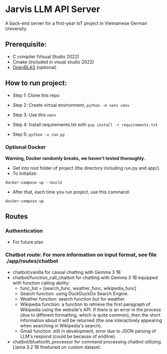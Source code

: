 # Jarvis LLM API Server
A back-end server for a first-year IoT project in Vietnamese German University.

## Prerequisite:
- C compiler (Visual Studio 2022)
- Cmake (included in visual studio 2022)
- [OpenBLAS](https://github.com/OpenMathLib/OpenBLAS) (optional)

## How to run project:

- Step 1: Clone this repo

- Step 2: Create virtual environment, `python -m venv venv`

- Step 3: Use this `venv`

- Step 4: Install requirements.txt with `pip install -r requirements.txt`

- Step 5: `python -u run.py`

### Optional Docker

**Warning, Docker randomly breaks, we haven't tested thoroughly.**

- Get into root folder of project (the directory including run.py and app/).
- To initialize:
```
docker-compose up --build
```
- After that, each time you run project, use this command:
```
docker-compose up
```

## Routes
### Authentication

- For future plan

### **Chatbot route**: For more information on input format, see file ./app/routes/chatbot

- chatbot/vanilla for casual chatting with Gemma 3 1B
- chatbot/function_call_chatbot for chatting with Gemma 3 1B equipped with function calling ability:
    + func_list = [search_func, weather_func, wikipedia_func]
    + Search function: using DuckDuckGo Search Engine.
    + Weather function: search function but for weather.
    + Wikipedia function: a function to retrieve the first paragraph of Wikipedia using the website's API. If there is an error in the process (due to different formatting, which is quite common), then the short information about it will be returned (the one interactively appearing when searching in Wikipedia's search).
    + Gmail function: still in development, error due to JSON parsing of LLM's respond (could be because of endline).
- chatbot/bluetooth_processor for command processing chatbot utilizing Llama 3.2 1B finetuned on custom dataset.